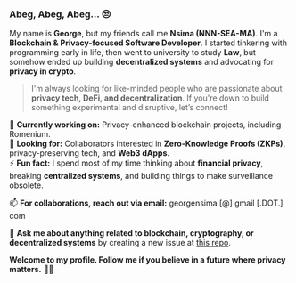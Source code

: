 ### **Abeg, Abeg, Abeg... 😒**  

My name is **George**, but my friends call me **Nsima (NNN-SEA-MA)**. I'm a **Blockchain & Privacy-focused Software Developer**. I started tinkering with programming early in life, then went to university to study **Law**, but somehow ended up building **decentralized systems** and advocating for **privacy in crypto**.  

> I'm always looking for like-minded people who are passionate about **privacy tech, DeFi, and decentralization**. If you're down to build something experimental and disruptive, let’s connect!  

🔭 **Currently working on:** Privacy-enhanced blockchain projects, including Romenium.  
👯 **Looking for:** Collaborators interested in **Zero-Knowledge Proofs (ZKPs)**, privacy-preserving tech, and **Web3 dApps**.  
⚡ **Fun fact:** I spend most of my time thinking about **financial privacy**, breaking **centralized systems**, and building things to make surveillance obsolete.  

📫 **For collaborations, reach out via email:** georgensima [@] gmail [.DOT.] com  

💬 **Ask me about anything related to blockchain, cryptography, or decentralized systems** by creating a new issue at [this repo](https://github.com/Nsima/Nsima/issues/new?assignees=&labels=question&template=custom.md&title=Question%3A+%5BYour-Title%5D).  

**Welcome to my profile. Follow me if you believe in a future where privacy matters.** 🚀🔐  
